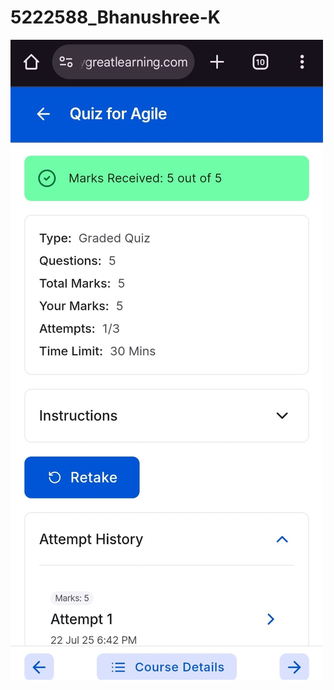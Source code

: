 # 5222588_Bhanushree-K
<img src="https://github.com/bhanugowda1608/5222588_Bhanushree-K/blob/main/SDLC/Agile%20QUIZ.jpeg" alt="Agile QUIZ">
